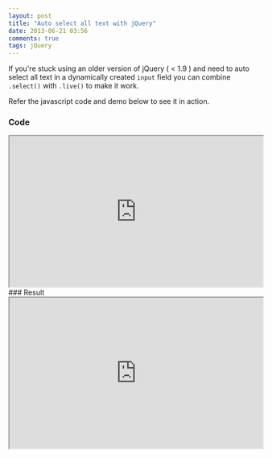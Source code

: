 ```yaml
---
layout: post
title: "Auto select all text with jQuery"
date: 2013-06-21 03:56
comments: true
tags: jQuery
---
```

If you're stuck using an older version of jQuery ( < 1.9 ) and need to auto select all text in a dynamically created `input` field you can combine `.select()` with `.live()` to make it work.

Refer the javascript code and demo below to see it in action.

### Code

<iframe
  style="width: 100%; height: 300px"
 src="http://jsfiddle.net/BRCQX/embedded/js,html,css/light/#JavaScript" >
</iframe>
### Result

<iframe
  style="width: 100%; height: 300px"
   src="http://jsfiddle.net/BRCQX/embedded/result/light/#Result" >
</iframe>

